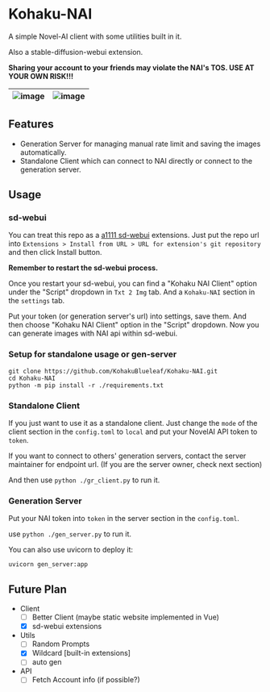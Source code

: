 # Kohaku-NAI
A simple Novel-AI client with some utilities built in it.

Also a stable-diffusion-webui extension.

**Sharing your account to your friends may violate the NAI's TOS. USE AT YOUR OWN RISK!!!**

|![image](https://github.com/KohakuBlueleaf/Kohaku-NAI/assets/59680068/8d679565-a578-4c50-8e97-fcedf77f4271)|![image](https://github.com/KohakuBlueleaf/Kohaku-NAI/assets/59680068/99452d16-3b1a-43b4-abcc-90dab496f278)|
| --- | ---|
## Features
* Generation Server for managing manual rate limit and saving the images automatically.
* Standalone Client which can connect to NAI directly or connect to the generation server.

## Usage

### sd-webui
You can treat this repo as a [a1111 sd-webui](https://github.com/AUTOMATIC1111/stable-diffusion-webui) extensions.
Just put the repo url into `Extensions > Install from URL > URL for extension's git repository` and then click Install button.

**Remember to restart the sd-webui process.**

Once you restart your sd-webui, you can find a "Kohaku NAI Client" option under the "Script" dropdown in `Txt 2 Img` tab. And a `Kohaku-NAI` section in the `settings` tab.

Put your token (or generation server's url) into settings, save them. And then choose "Kohaku NAI Client" option in the "Script" dropdown. Now you can generate images with NAI api within sd-webui.

### Setup for standalone usage or gen-server
```
git clone https://github.com/KohakuBlueleaf/Kohaku-NAI.git
cd Kohaku-NAI
python -m pip install -r ./requirements.txt
```

### Standalone Client
If you just want to use it as a standalone client.
Just change the `mode` of the client section in the `config.toml` to `local` and put your NovelAI API token to `token`.

If you want to connect to others' generation servers, contact the server maintainer for endpoint url.
(If you are the server owner, check next section)

And then use `python ./gr_client.py` to run it.

### Generation Server
Put your NAI token into `token` in the server section in the `config.toml`.

use `python ./gen_server.py` to run it.

You can also use uvicorn to deploy it:
```
uvicorn gen_server:app
```


## Future Plan
* Client
    - [ ] Better Client (maybe static website implemented in Vue)
    - [x] sd-webui extensions
* Utils
    - [ ] Random Prompts
    - [x] Wildcard [built-in extensions]
    - [ ] auto gen
* API
    - [ ] Fetch Account info (if possible?)
